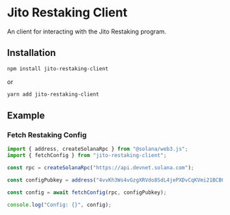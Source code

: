 # Jito Restaking Client

An client for interacting with the Jito Restaking program.

## Installation

```bash
npm install jito-restaking-client
```

or

```bash
yarn add jito-restaking-client
```

## Example

### Fetch Restaking Config

```typescript
import { address, createSolanaRpc } from "@solana/web3.js";
import { fetchConfig } from "jito-restaking-client";

const rpc = createSolanaRpc("https://api.devnet.solana.com");

const configPubkey = address("4vvKh3Ws4vGzgXRVdo8SdL4jePXDvCqKVmi21BCBGwvn");

const config = await fetchConfig(rpc, configPubkey);

console.log("Config: {}", config);
```